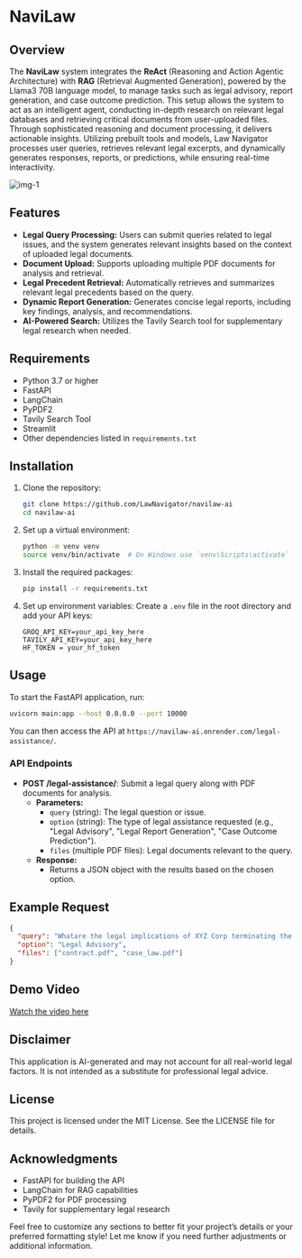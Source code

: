 # NaviLaw

## Overview
The  **NaviLaw** system integrates the **ReAct** (Reasoning and Action Agentic Architecture) with **RAG** (Retrieval Augmented Generation), powered by the Llama3 70B language model, to manage tasks such as legal advisory, report generation, and case outcome prediction. This setup allows the system to act as an intelligent agent, conducting in-depth research on relevant legal databases and retrieving critical documents from user-uploaded files. Through sophisticated reasoning and document processing, it delivers actionable insights. Utilizing prebuilt tools and models, Law Navigator processes user queries, retrieves relevant legal excerpts, and dynamically generates responses, reports, or predictions, while ensuring real-time interactivity.

![img-1](https://github.com/LawNavigator/navilaw-ai/blob/main/Screenshot%202024-09-25%20193623.png)

## Features
- **Legal Query Processing:** Users can submit queries related to legal issues, and the system generates relevant insights based on the context of uploaded legal documents.
- **Document Upload:** Supports uploading multiple PDF documents for analysis and retrieval.
- **Legal Precedent Retrieval:** Automatically retrieves and summarizes relevant legal precedents based on the query.
- **Dynamic Report Generation:** Generates concise legal reports, including key findings, analysis, and recommendations.
- **AI-Powered Search:** Utilizes the Tavily Search tool for supplementary legal research when needed.

## Requirements
- Python 3.7 or higher
- FastAPI
- LangChain
- PyPDF2
- Tavily Search Tool
- Streamlit
- Other dependencies listed in `requirements.txt`

## Installation
1. Clone the repository:
   ```bash
   git clone https://github.com/LawNavigator/navilaw-ai
   cd navilaw-ai
   ```
2. Set up a virtual environment:
   ```bash
   python -m venv venv
   source venv/bin/activate  # On Windows use `venv\Scripts\activate`
   ```
3. Install the required packages:
   ```bash
   pip install -r requirements.txt
   ```

4. Set up environment variables:
   Create a `.env` file in the root directory and add your API keys:
   ```
   GROQ_API_KEY=your_api_key_here
   TAVILY_API_KEY=your_api_key_here
   HF_TOKEN = your_hf_token
   ```
## Usage
To start the FastAPI application, run:
```bash
uvicorn main:app --host 0.0.0.0 --port 10000
```
You can then access the API at `https://navilaw-ai.onrender.com/legal-assistance/`.

### API Endpoints
- **POST /legal-assistance/**: Submit a legal query along with PDF documents for analysis.
  - **Parameters:**
    - `query` (string): The legal question or issue.
    - `option` (string): The type of legal assistance requested (e.g., "Legal Advisory", "Legal Report Generation", "Case Outcome Prediction").
    - `files` (multiple PDF files): Legal documents relevant to the query.
  - **Response:**
    - Returns a JSON object with the results based on the chosen option.

## Example Request
```json
{
  "query": "Whatare the legal implications of XYZ Corp terminating the contract with ABC Ltd. due to non-payment? Can ABC Ltd. challenge the termination?",
  "option": "Legal Advisory",
  "files": ["contract.pdf", "case_law.pdf"]
}
```
## Demo Video
[Watch the video here](https://youtu.be/NzFPQV9l6pY?si=R9D_Zmb7tMv0fJ49)

## Disclaimer
This application is AI-generated and may not account for all real-world legal factors. It is not intended as a substitute for professional legal advice.

## License
This project is licensed under the MIT License. See the LICENSE file for details.

## Acknowledgments
- FastAPI for building the API
- LangChain for RAG capabilities
- PyPDF2 for PDF processing
- Tavily for supplementary legal research


Feel free to customize any sections to better fit your project’s details or your preferred formatting style! Let me know if you need further adjustments or additional information.